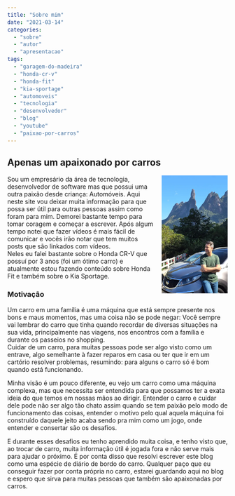 ```yaml
---
title: "Sobre mim"
date: "2021-03-14"
categories:
  - "sobre"
  - "autor"
  - "apresentacao"
tags:
  - "garagem-do-madeira"
  - "honda-cr-v"
  - "honda-fit"
  - "kia-sportage"
  - "automoveis"
  - "tecnologia"
  - "desenvolvedor"
  - "blog"
  - "youtube"
  - "paixao-por-carros"
---
```


## Apenas um apaixonado por carros

<img src="media/marcelo-madeira.webp" style="float:right; width: 30%; margin: 0 0 1rem 1rem" alt="Marcelo Madeira e seu Kia Sportage">

Sou um empresário da área de tecnologia, desenvolvedor de software mas que possui uma outra paixão desde criança: Automóveis. Aqui neste site vou deixar muita informação para que possa ser útil para outras pessoas assim como foram para mim. Demorei bastante tempo para tomar coragem e começar a escrever. Após algum tempo notei que fazer vídeos é mais fácil de comunicar e vocês irão notar que tem muitos posts que são linkados com vídeos.  
Neles eu falei bastante sobre o Honda CR-V que possuí por 3 anos (foi um ótimo carro) e atualmente estou fazendo conteúdo sobre Honda Fit e também sobre o Kia Sportage.

### Motivação

Um carro em uma família é uma máquina que está sempre presente nos bons e maus momentos, mas uma coisa não se pode negar: Você sempre vai lembrar do carro que tinha quando recordar de diversas situações na sua vida, principalmente nas viagens, nos encontros com a família e durante os passeios no shopping.  
Cuidar de um carro, para muitas pessoas pode ser algo visto como um entrave, algo semelhante à fazer reparos em casa ou ter que ir em um cartório resolver problemas, resumindo: para alguns o carro só é bom quando está funcionando.

Minha visão é um pouco diferente, eu vejo um carro como uma máquina complexa, mas que necessita ser entendida para que possamos ter a exata ideia do que temos em nossas mãos ao dirigir. Entender o carro e cuidar dele pode não ser algo tão chato assim quando se tem paixão pelo modo de funcionamento das coisas, entender o motivo pelo qual aquela máquina foi construído daquele jeito acaba sendo pra mim como um jogo, onde entender e consertar são os desafios.

E durante esses desafios eu tenho aprendido muita coisa, e tenho visto que, ao trocar de carro, muita informação útil é jogada fora e não serve mais para ajudar o próximo. É por conta disso que resolvi escrever este blog como uma espécie de diário de bordo do carro. Qualquer paço que eu conseguir fazer por conta própria no carro, estarei guardando aqui no blog e espero que sirva para muitas pessoas que também são apaixonadas por carros.

